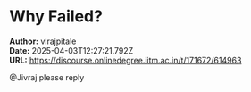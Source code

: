 # Why Failed?

**Author:** virajpitale  
**Date:** 2025-04-03T12:27:21.792Z  
**URL:** https://discourse.onlinedegree.iitm.ac.in/t/171672/614963

@Jivraj please reply
